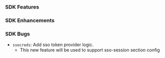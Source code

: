 ### SDK Features

### SDK Enhancements

### SDK Bugs
* `ssocreds`: Add sso token provider logic.
  * This new feature will be used to support sso-session section config